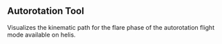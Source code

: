 ## Autorotation Tool

Visualizes the kinematic path for the flare phase of the autorotation flight mode available on helis.

